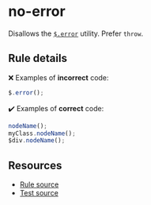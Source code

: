 # no-error

Disallows the [`$.error`](https://api.jquery.com/jQuery.error/) utility. Prefer `throw`.

## Rule details

❌ Examples of **incorrect** code:
```js
$.error();
```

✔️ Examples of **correct** code:
```js
nodeName();
myClass.nodeName();
$div.nodeName();
```

## Resources

* [Rule source](/src/rules/no-error.js)
* [Test source](/src/tests/no-error.js)
